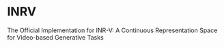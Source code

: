 # INRV
The Official Implementation for INR-V: A Continuous Representation Space for Video-based Generative Tasks
